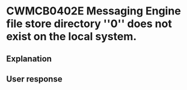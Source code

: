 # CWMCB0402E Messaging Engine file store directory ''0'' does not exist on the local system.

## Explanation

## User response